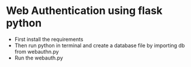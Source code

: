 # Web Authentication using flask python

- First install the requirements
- Then run python in terminal and create a database file by importing db from webauthn.py
- Run the webauth.py

